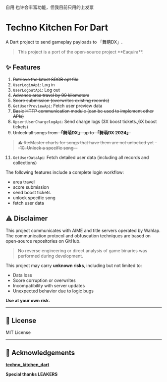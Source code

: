 自用
也许会丰富功能，但我目前只用的上发票

# Techno Kitchen For Dart

A Dart project to send gameplay payloads to 「舞萌DX」.

> This project is a port of the open-source project \*\*Eaquira\*\*.

## ✨ Features

1. ~~Retrieve the latest SDGB opt file~~
2. `UserLoginApi`: Log in
3. `UserLogoutApi`: Log out
4. ~~Advance area travel by 99 kilometers~~
5. ~~Score submission (overwrites existing records)~~
6. `GetUserPreviewApi`: Fetch user preview data
7. ~~Basic HTTP communication module (can be used to implement other APIs)~~
8. `UpsertUserChargelogApi`: Send charge logs (3X boost tickets.,6X boost tickets)
9. ~~Unlock all songs from **「舞萌DX」** up to **「舞萌DX 2024」**~~  

> ~~⚠️ Re:Master charts for songs that have them are not unlocked yet~~
~~--10. Unlock a specific song--~~

11. `GetUserDataApi`: Fetch detailed user data (including all records and collections)

The following features include a complete login workflow:

* area travel
* score submission
* send boost tickets
* unlock specific song
* fetch user data

## ⚠️ Disclaimer

This project communicates with AIME and title servers operated by Wahlap. The communication protocol and obfuscation techniques are based on open-source repositories on GitHub.

> No reverse engineering or direct analysis of game binaries was performed during development.

This project may carry **unknown risks**, including but not limited to:

* Data loss
* Score corruption or overwrites
* Incompatibility with server updates
* Unexpected behavior due to logic bugs

**Use at your own risk.**

---

## 📄 License

MIT License

---

## 🤝 Acknowledgements

[**techno\_kitchen\_dart**](https://github.com/qianmo2233/techno_kitchen_dart)

**Special thanks LEAKERS**

